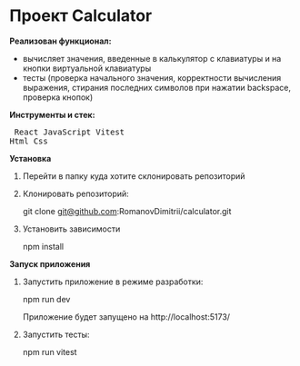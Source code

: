 # Проект Calculator

**Реализован функционал:**

- вычисляет значения, введенные в калькулятор c клавиатуры и на кнопки виртуальной клавиатуры
- тесты (проверка начального значения, корректности вычисления выражения, стирания последних символов при нажатии backspace, проверка кнопок)

**Инструменты и стек:** <pre> React JavaScript Vitest Html Css </pre>

**Установка**

1. Перейти в папку куда хотите склонировать репозиторий

2. Клонировать репозиторий:

   git clone git@github.com:RomanovDimitrii/calculator.git

3. Установить зависимости

   npm install

**Запуск приложения**

1. Запустить приложение в режиме разработки:

   npm run dev

   Приложение будет запущено на http://localhost:5173/

2. Запустить тесты:

   npm run vitest
